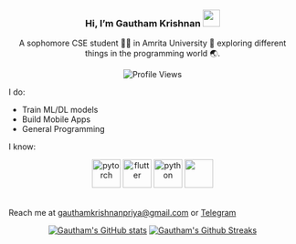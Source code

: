 <div align="center">

### Hi, I’m Gautham Krishnan <img src="https://raw.githubusercontent.com/MartinHeinz/MartinHeinz/master/wave.gif" width="30px">
A sophomore CSE student 🧑‍🎓 in Amrita University 🏫 exploring different things in the programming world 🌏.

![Profile Views](https://komarev.com/ghpvc/?username=gauthamk02)

</div>

I do:
 - Train ML/DL models
 - Build Mobile Apps
 - General Programming

I know:
<table>
  <p align="center">
  <img src="https://cdn.jsdelivr.net/gh/devicons/devicon/icons/pytorch/pytorch-original.svg" alt="pytorch" width="50" height="50" />
  <img src="https://cdn.jsdelivr.net/gh/devicons/devicon/icons/flutter/flutter-original.svg" alt="flutter" width="50" height="50" />
  <img src="https://cdn.jsdelivr.net/gh/devicons/devicon/icons/python/python-original.svg" alt="python" width="50" height="50" />
  <img src="https://cdn.jsdelivr.net/gh/devicons/devicon/icons/cplusplus/cplusplus-original.svg" width="50" height="50" />
  </p>
 </table>
          

Reach me at gauthamkrishnanpriya@gmail.com or [Telegram](https://t.me/itsme_gk)

<div align="center">

[![Gautham's GitHub stats](https://github-readme-stats.vercel.app/api?username=gauthamk02&count_private=true&theme=radical)](https://github.com/anuraghazra/github-readme-stats)
[![Gautham's Github Streaks](https://github-readme-streak-stats.herokuapp.com?user=gauthamk02&theme=radical&hide_border=false)](https://github-readme-streak-stats.herokuapp.com?user=gauthamk02&theme=radical&hide_border=false)

</div>

<!---
Gk119/Gk119 is a ✨ special ✨ repository because its `README.md` (this file) appears on your GitHub profile.
You can click the Preview link to take a look at your changes.
--->
